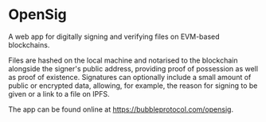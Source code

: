 # OpenSig

A web app for digitally signing and verifying files on EVM-based blockchains.  

Files are hashed on the local machine and notarised to the blockchain alongside the signer's public address, providing proof of possession as well as proof of existence.  Signatures can optionally include a small amount of public or encrypted data, allowing, for example, the reason for signing to be given or a link to a file on IPFS.  

The app can be found online at https://bubbleprotocol.com/opensig.
